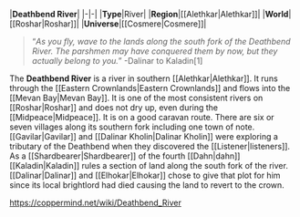 |**Deathbend River**|
|-|-|
|**Type**|River|
|**Region**|[[Alethkar\|Alethkar]]|
|**World**|[[Roshar\|Roshar]]|
|**Universe**|[[Cosmere\|Cosmere]]|

>“*As you fly, wave to the lands along the south fork of the Deathbend River. The parshmen may have conquered them by now, but they actually belong to you.*”
\-Dalinar to Kaladin[1]


The **Deathbend River** is a river in southern [[Alethkar\|Alethkar]]. It runs through the [[Eastern Crownlands\|Eastern Crownlands]] and flows into the [[Mevan Bay\|Mevan Bay]]. It is one of the most consistent rivers on [[Roshar\|Roshar]] and does not dry up, even during the [[Midpeace\|Midpeace]]. It is on a good caravan route.
There are six or seven villages along its southern fork including one town of note.
[[Gavilar\|Gavilar]] and [[Dalinar Kholin\|Dalinar Kholin]] were exploring a tributary of the Deathbend when they discovered the [[Listener\|listeners]].
As a [[Shardbearer\|Shardbearer]] of the fourth [[Dahn\|dahn]] [[Kaladin\|Kaladin]] rules a section of land along the south fork of the river. [[Dalinar\|Dalinar]] and [[Elhokar\|Elhokar]] chose to give that plot for him since its local brightlord had died causing the land to revert to the crown.



https://coppermind.net/wiki/Deathbend_River